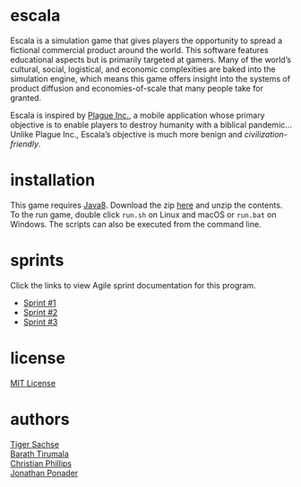 # escala
Escala is a simulation game that gives players the opportunity to spread a fictional commercial product around the world. This software features educational aspects but is primarily targeted at gamers. Many of the world’s cultural, social, logistical, and economic complexities are baked into the simulation engine, which means this game offers insight into the systems of product diffusion and economies-of-scale that many people take for granted.  

Escala is inspired by [Plague Inc.](https://www.ndemiccreations.com/en/22-plague-inc), a mobile application whose primary objective is to enable players to destroy humanity with a biblical pandemic... Unlike Plague Inc., Escala’s objective is much more benign and *civilization-friendly*.

# installation
This game requires [Java8](http://www.oracle.com/technetwork/java/javase/downloads/index.html). Download the zip [here](https://github.com/tgsachse/escala/releases/download/v0.2/escala.zip) and unzip the contents. To the run game, double click `run.sh` on Linux and macOS or `run.bat` on Windows. The scripts can also be executed from the command line.

# sprints
Click the links to view Agile sprint documentation for this program.   
- [Sprint #1](sprints/sprint1/DELIVERABLES.md)   
- [Sprint #2](sprints/sprint2/DELIVERABLES.md)   
- [Sprint #3](sprints/sprint3/DELIVERABLES.md)   

# license
[MIT License](LICENSE.txt)  

# authors
[Tiger Sachse](https://www.github.com/tgsachse)  
[Barath Tirumala](https://github.com/btirumala1219)  
[Christian Phillips](https://github.com/phillics)  
[Jonathan Ponader](https://github.com/Jponader)  
